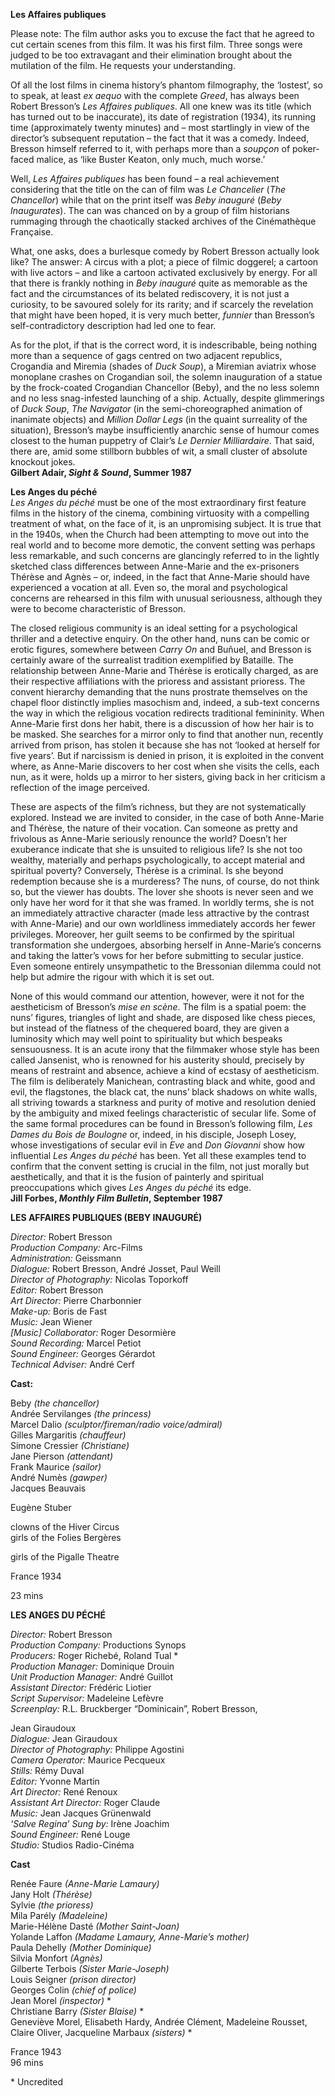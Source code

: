 
**Les Affaires publiques**<br>

Please note: The film author asks you to excuse the fact that he agreed to cut certain scenes from this film. It was his first film. Three songs were judged to be too extravagant and their elimination brought about the mutilation of the film. He requests your understanding.

Of all the lost films in cinema history’s phantom filmography, the ‘lostest’, so to speak, at least _ex aequo_ with the complete _Greed_, has always been Robert Bresson’s _Les Affaires publiques_. All one knew was its title (which has turned out to be inaccurate), its date of registration (1934), its running time (approximately twenty minutes) and – most startlingly in view of the director’s subsequent reputation – the fact that it was a comedy. Indeed, Bresson himself referred to it, with perhaps more than a _soupçon_ of poker-faced malice, as ‘like Buster Keaton, only much, much worse.’

Well, _Les Affaires publiques_ has been found – a real achievement considering that the title on the can of film was _Le Chancelier_ (_The Chancellor_) while that on the print itself was _Beby inauguré_ (_Beby Inaugurates_). The can was chanced on by a group of film historians rummaging through the chaotically stacked archives of the Cinémathèque Française.

What, one asks, does a burlesque comedy by Robert Bresson actually look like? The answer: A circus with a plot; a piece of filmic doggerel; a cartoon with live actors – and like a cartoon activated exclusively by energy. For all that there is frankly nothing in _Beby inauguré_ quite as memorable as the fact and the circumstances of its belated rediscovery, it is not just a curiosity, to be savoured solely for its rarity; and if scarcely the revelation that might have been hoped, it is very much better, _funnier_ than Bresson’s self-contradictory description had led one to fear.

As for the plot, if that is the correct word, it is indescribable, being nothing more than a sequence of gags centred on two adjacent republics, Crogandia and Miremia (shades of _Duck Soup_), a Miremian aviatrix whose monoplane crashes on Crogandian soil, the solemn inauguration of a statue by the frock-coated Crogandian Chancellor (Beby), and the no less solemn and no less snag-infested launching of a ship. Actually, despite glimmerings of _Duck Soup_, _The Navigator_ (in the semi-choreographed animation of inanimate objects) and _Million Dollar Legs_ (in the quaint surreality of the situation), Bresson’s maybe insufficiently anarchic sense of humour comes closest to the human puppetry of Clair’s _Le Dernier Milliardaire_. That said, there are, amid some stillborn bubbles of wit, a small cluster of absolute knockout jokes.<br>
**Gilbert Adair, _Sight & Sound_, Summer 1987**<br>

**Les Anges du péché**<br>
_Les Anges du péché_ must be one of the most extraordinary first feature films in the history of the cinema, combining virtuosity with a compelling treatment of what, on the face of it, is an unpromising subject. It is true that in the 1940s, when the Church had been attempting to move out into the real world and to become more demotic, the convent setting was perhaps less remarkable, and such concerns are glancingly referred to in the lightly sketched class differences between Anne-Marie and the ex-prisoners Thérèse and Agnès – or, indeed, in the fact that Anne-Marie should have experienced a vocation at all. Even so, the moral and psychological concerns are rehearsed in this film with unusual seriousness, although they were to become characteristic of Bresson.

The closed religious community is an ideal setting for a psychological thriller and a detective enquiry. On the other hand, nuns can be comic or erotic figures, somewhere between _Carry On_ and Buñuel, and Bresson is certainly aware of the surrealist tradition exemplified by Bataille. The relationship between Anne-Marie and Thérèse is erotically charged, as are their respective affiliations with the prioress and assistant prioress. The convent hierarchy demanding that the nuns prostrate themselves on the chapel floor distinctly implies masochism and, indeed, a sub-text concerns the way in which the religious vocation redirects traditional femininity. When Anne-Marie first dons her habit, there is a discussion of how her hair is to be masked. She searches for a mirror only to find that another nun, recently arrived from prison, has stolen it because she has not ‘looked at herself for five years’. But if narcissism is denied in prison, it is exploited in the convent where, as Anne-Marie discovers to her cost when she visits the cells, each nun, as it were, holds up a mirror to her sisters, giving back in her criticism a reflection of the image perceived.

These are aspects of the film’s richness, but they are not systematically explored. Instead we are invited to consider, in the case of both Anne-Marie and Thérèse, the nature of their vocation. Can someone as pretty and frivolous as Anne-Marie seriously renounce the world? Doesn’t her exuberance indicate that she is unsuited to religious life? Is she not too wealthy, materially and perhaps psychologically, to accept material and spiritual poverty? Conversely, Thérèse is a criminal. Is she beyond redemption because she is a murderess? The nuns, of course, do not think so, but the viewer has doubts. The lover she shoots is never seen and we only have her word for it that she was framed. In worldly terms, she is not an immediately attractive character (made less attractive by the contrast with Anne-Marie) and our own worldliness immediately accords her fewer privileges. Moreover, her guilt seems to be confirmed by the spiritual transformation she undergoes, absorbing herself in Anne-Marie’s concerns and taking the latter’s vows for her before submitting to secular justice. Even someone entirely unsympathetic to the Bressonian dilemma could not help but admire the rigour with which it is set out.

None of this would command our attention, however, were it not for the aestheticism of Bresson’s _mise en scène_. The film is a spatial poem: the nuns’ figures, triangles of light and shade, are disposed like chess pieces, but instead of the flatness of the chequered board, they are given a luminosity which may well point to spirituality but which bespeaks sensuousness. It is an acute irony that the filmmaker whose style has been called Jansenist, who is renowned for his austerity should, precisely by means of restraint and absence, achieve a kind of ecstasy of aestheticism. The film is deliberately Manichean, contrasting black and white, good and evil, the flagstones, the black cat, the nuns’ black shadows on white walls, all striving towards a starkness and purity of motive and resolution denied by the ambiguity and mixed feelings characteristic of secular life. Some of the same formal procedures can be found in Bresson’s following film, _Les Dames du Bois de Boulogne_ or, indeed, in his disciple, Joseph Losey, whose investigations of secular evil in _Eve_ and _Don Giovanni_ show how influential _Les Anges du péché_ has been. Yet all these examples tend to confirm that the convent setting is crucial in the film, not just morally but aesthetically, and that it is the fusion of painterly and spiritual preoccupations which gives _Les Anges du péché_ its edge.<br>
**Jill Forbes, _Monthly Film Bulletin_, September 1987**

**LES AFFAIRES PUBLIQUES (BEBY INAUGURÉ)**

_Director:_ Robert Bresson  
_Production Company:_ Arc-Films  
_Administration:_ Geissmann  
_Dialogue:_ Robert Bresson, André Josset, Paul Weill  
_Director of Photography:_ Nicolas Toporkoff  
_Editor:_ Robert Bresson  
_Art Director:_ Pierre Charbonnier  
_Make-up:_ Boris de Fast  
_Music:_ Jean Wiener  
_[Music] Collaborator:_ Roger Desormière  
_Sound Recording:_ Marcel Petiot  
_Sound Engineer:_ Georges Gérardot  
_Technical Adviser:_ André Cerf

  
**Cast:**

Beby _(the chancellor)_  
Andrée Servilanges _(the princess)_  
Marcel Dalio _(sculptor/fireman/radio voice/admiral)_  
Gilles Margaritis _(chauffeur)_  
Simone Cressier _(Christiane)_  
Jane Pierson _(attendant)_  
Frank Maurice _(sailor)_  
André Numès _(gawper)_  
Jacques Beauvais

Eugène Stuber

clowns of the Hiver Circus  
girls of the Folies Bergères

girls of the Pigalle Theatre

  
France 1934

23 mins

**LES ANGES DU PÉCHÉ**

_Director:_ Robert Bresson  
_Production Company:_ Productions Synops  
_Producers:_ Roger Richebé, Roland Tual *  
_Production Manager:_ Dominique Drouin  
_Unit Production Manager:_ André Guillot  
_Assistant Director:_ Frédéric Liotier  
_Script Supervisor:_ Madeleine Lefèvre  
_Screenplay:_ R.L. Bruckberger “Dominicain”, Robert Bresson,

Jean Giraudoux  
_Dialogue:_ Jean Giraudoux  
_Director of Photography:_ Philippe Agostini  
_Camera Operator:_ Maurice Pecqueux  
_Stills:_ Rémy Duval  
_Editor:_ Yvonne Martin  
_Art Director:_ René Renoux  
_Assistant Art Director:_ Roger Claude  
_Music:_ Jean Jacques Grünenwald  
_‘Salve Regina’ Sung by:_ Irène Joachim  
_Sound Engineer:_ René Louge  
_Studio:_ Studios Radio-Cinéma

**Cast**

Renée Faure _(Anne-Marie Lamaury)_  
Jany Holt _(Thérèse)_  
Sylvie _(the prioress)_  
Mila Parély _(Madeleine)_  
Marie-Hélène Dasté _(Mother Saint-Joan)_  
Yolande Laffon _(Madame Lamaury, Anne-Marie’s mother)_  
Paula Dehelly _(Mother Dominique)_  
Silvia Monfort _(Agnès)_  
Gilberte Terbois _(Sister Marie-Joseph)_  
Louis Seigner _(prison director)_  
Georges Colin _(chief of police)_  
Jean Morel _(inspector)_ *  
Christiane Barry _(Sister Blaise)_ *  
Geneviève Morel, Elisabeth Hardy, Andrée Clément, Madeleine Rousset, Claire Oliver, Jacqueline Marbaux _(sisters)_ *  

France 1943  
96 mins  

\* Uncredited  
<!--stackedit_data:
eyJoaXN0b3J5IjpbLTE2Njk4MjQwOTNdfQ==
-->